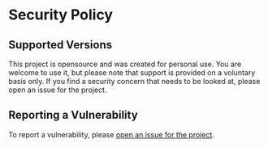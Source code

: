 # Security Policy

## Supported Versions

This project is opensource and was created for personal use. You are welcome to use it, but please note that support is provided on a voluntary basis only. If you find a security concern that needs to be looked at, please open an issue for the project.

## Reporting a Vulnerability

To report a vulnerability, please [open an issue for the project](https://github.com/wiremoons/hns/issues).
